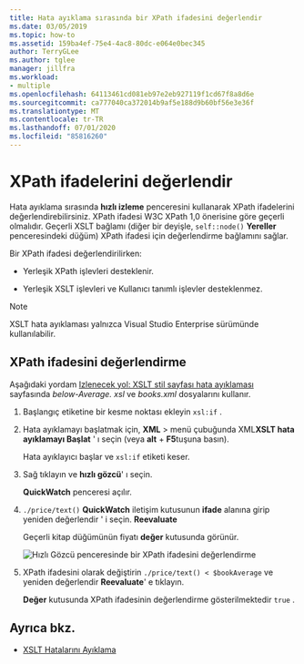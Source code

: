 ```yaml
---
title: Hata ayıklama sırasında bir XPath ifadesini değerlendir
ms.date: 03/05/2019
ms.topic: how-to
ms.assetid: 159ba4ef-75e4-4ac8-80dc-e064e0bec345
author: TerryGLee
ms.author: tglee
manager: jillfra
ms.workload:
- multiple
ms.openlocfilehash: 64113461cd081eb97e2eb927119f1cd67f8a8d6e
ms.sourcegitcommit: ca777040ca372014b9af5e188d9b60bf56e3e36f
ms.translationtype: MT
ms.contentlocale: tr-TR
ms.lasthandoff: 07/01/2020
ms.locfileid: "85816260"
---
```

# <a name="evaluate-xpath-expressions"></a>XPath ifadelerini değerlendir

Hata ayıklama sırasında **hızlı izleme** penceresini kullanarak XPath ifadelerini değerlendirebilirsiniz. XPath ifadesi W3C XPath 1,0 önerisine göre geçerli olmalıdır. Geçerli XSLT bağlamı (diğer bir deyişle, `self::node()` **Yereller** penceresindeki düğüm) XPath ifadesi için değerlendirme bağlamını sağlar.

Bir XPath ifadesi değerlendirilirken:

- Yerleşik XPath işlevleri desteklenir.

- Yerleşik XSLT işlevleri ve Kullanıcı tanımlı işlevler desteklenmez.

> [!NOTE]
> XSLT hata ayıklaması yalnızca Visual Studio Enterprise sürümünde kullanılabilir.

## <a name="evaluate-an-xpath-expression"></a>XPath ifadesini değerlendirme

Aşağıdaki yordam [Izlenecek yol: XSLT stil sayfası hata ayıklaması](../xml-tools/walkthrough-debug-an-xslt-style-sheet.md#sample-files) sayfasında *below-Average. xsl* ve *books.xml* dosyalarını kullanır.

1. Başlangıç etiketine bir kesme noktası ekleyin `xsl:if` .

2. Hata ayıklamayı başlatmak için, **XML**  >  menü çubuğunda XML**XSLT hata ayıklamayı Başlat** ' ı seçin (veya **alt** + **F5**tuşuna basın).

   Hata ayıklayıcı başlar ve `xsl:if` etiketi keser.

3. Sağ tıklayın ve **hızlı gözcü**' ı seçin.

   **QuickWatch** penceresi açılır.

4. `./price/text()` **QuickWatch** iletişim kutusunun **ifade** alanına girip yeniden değerlendir ' i seçin. **Reevaluate**

   Geçerli kitap düğümünün fiyatı **değer** kutusunda görünür.

   ![Hızlı Gözcü penceresinde bir XPath ifadesini değerlendirme](media/quickwatch-price.png)

5. XPath ifadesini olarak değiştirin `./price/text() < $bookAverage` ve yeniden değerlendir **Reevaluate**' e tıklayın.

   **Değer** kutusunda XPath ifadesinin değerlendirme gösterilmektedir `true` .

## <a name="see-also"></a>Ayrıca bkz.

- [XSLT Hatalarını Ayıklama](../xml-tools/debugging-xslt.md)
